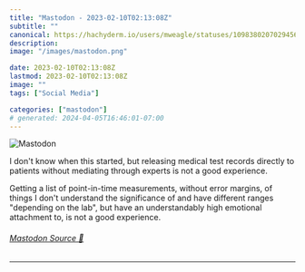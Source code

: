 ```yaml
---
title: "Mastodon - 2023-02-10T02:13:08Z"
subtitle: ""
canonical: https://hachyderm.io/users/mweagle/statuses/109838020702945616
description:
image: "/images/mastodon.png"

date: 2023-02-10T02:13:08Z
lastmod: 2023-02-10T02:13:08Z
image: ""
tags: ["Social Media"]

categories: ["mastodon"]
# generated: 2024-04-05T16:46:01-07:00
---
```

![Mastodon](/images/mastodon.png)

<p>I don&#39;t know when this started, but releasing medical test records directly to patients without mediating through experts is not a good experience. </p><p>Getting a list of point-in-time measurements, without error margins, of things I don&#39;t understand the significance of and have different ranges &quot;depending on the lab&quot;, but have an understandably high emotional attachment to, is not a good experience.</p>


###### [Mastodon Source 🐘](https://hachyderm.io/@mweagle/109838020702945616)

___
